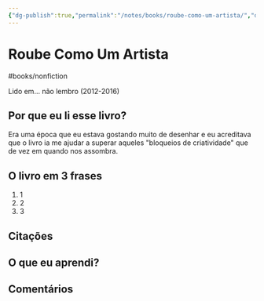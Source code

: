 ```yaml
---
{"dg-publish":true,"permalink":"/notes/books/roube-como-um-artista/","dgHomeLink":true,"dgPassFrontmatter":false,"dgShowBacklinks":true,"dgShowLocalGraph":false}
---
```



# Roube Como Um Artista

#books/nonfiction 

Lido em... não lembro (2012-2016)

## Por que eu li esse livro?

Era uma época que eu estava gostando muito de desenhar e eu acreditava que o livro ia me ajudar a superar aqueles "bloqueios de criatividade" que de vez em quando nos assombra.

## O livro em 3 frases

1. 1
2. 2
3. 3

## Citações

## O que eu aprendi?

## Comentários
